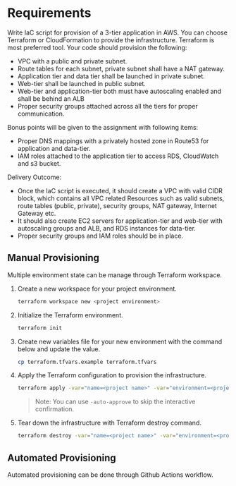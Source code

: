 # Requirements

Write IaC script for provision of a 3-tier application in AWS. You can choose Terraform or CloudFormation to provide
the infrastructure. Terraform is most preferred tool. Your code should provision the following:

- VPC with a public and private subnet.
- Route tables for each subnet, private subnet shall have a NAT gateway.
- Application tier and data tier shall be launched in private subnet.
- Web-tier shall be launched in public subnet.
- Web-tier and application-tier both must have autoscaling enabled and shall be behind an ALB
- Proper security groups attached across all the tiers for proper communication.

Bonus points will be given to the assignment with following items:

- Proper DNS mappings with a privately hosted zone in Route53 for application and data-tier.
- IAM roles attached to the application tier to access RDS, CloudWatch and s3 bucket.

Delivery Outcome:

- Once the IaC script is executed, it should create a VPC with valid CIDR block, which contains all VPC related
  Resources such as valid subnets, route tables (public, private), security groups, NAT gateway, Internet Gateway etc.
- It should also create EC2 servers for application-tier and web-tier with autoscaling groups and ALB, and RDS instances
  for data-tier.
- Proper security groups and IAM roles should be in place.

## Manual Provisioning

Multiple environment state can be manage through Terraform workspace.

1. Create a new workspace for your project environment.
    ```bash
    terraform workspace new <project environment>
    ```

2. Initialize the Terraform environment.
    ```bash
    terraform init
    ```

3. Create new variables file for your new environment with the command below and update the value.
    ```bash
    cp terraform.tfvars.example terraform.tfvars
    ```

4. Apply the Terraform configuration to provision the infrastructure.
    ```bash
    terraform apply -var="name=<project name>" -var="environment=<project environment>"
    ```
   > Note: You can use `-auto-approve` to skip the interactive confirmation.

3. Tear down the infrastructure with Terraform destroy command.
    ```bash
    terraform destroy -var="name=<project name>" -var="environment=<project environment>"
    ```

## Automated Provisioning

Automated provisioning can be done through Github Actions workflow.

